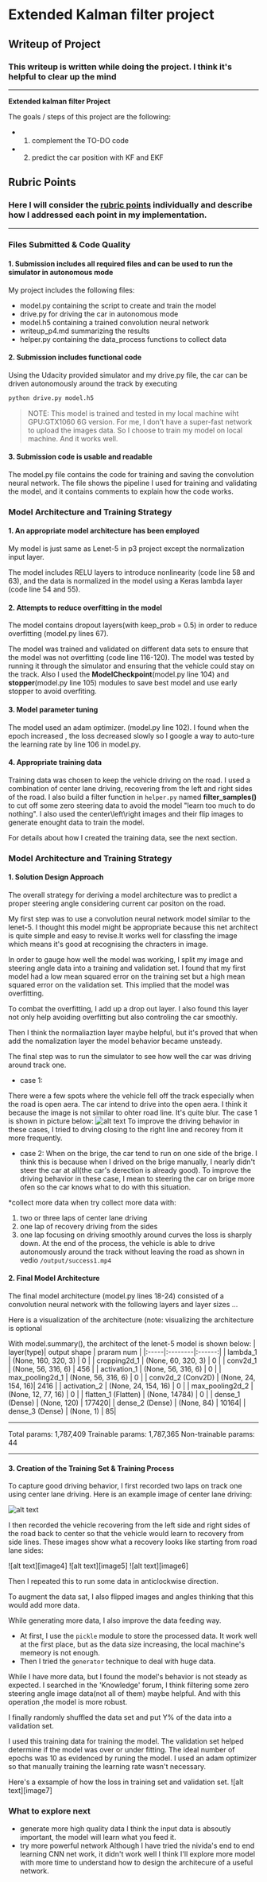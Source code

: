 # **Extended Kalman filter project** 

## Writeup of Project

### This writeup is written while doing the project. I think it's helpful to clear up the mind

---

**Extended kalman filter Project**

The goals / steps of this project are the following:
* 1. complement the TO-DO code
* 2. predict the car position with KF and EKF


[//]: # (Image References)

[image1]: ./output/case2open.png "case: in open area"
[image2]: ./output/case1brige.png "case: on brige"
[image3]: ./output/center_demo.jpg "center image"


## Rubric Points
### Here I will consider the [rubric points](https://review.udacity.com/#!/rubrics/432/view) individually and describe how I addressed each point in my implementation.  

---
### Files Submitted & Code Quality

#### 1. Submission includes all required files and can be used to run the simulator in autonomous mode

My project includes the following files:
* model.py containing the script to create and train the model
* drive.py for driving the car in autonomous mode
* model.h5 containing a trained convolution neural network 
* writeup_p4.md summarizing the results
* helper.py containing the data_process functions to collect data

#### 2. Submission includes functional code
Using the Udacity provided simulator and my drive.py file, the car can be driven autonomously around the track by executing 
```sh
python drive.py model.h5
```
>NOTE: This model is trained and tested in my local machine wiht GPU:GTX1060 6G version. For me, I don't have a super-fast network to upload the images data. So I choose to train my model on local machine. And it works well.

#### 3. Submission code is usable and readable

The model.py file contains the code for training and saving the convolution neural network. The file shows the pipeline I used for training and validating the model, and it contains comments to explain how the code works.

### Model Architecture and Training Strategy

#### 1. An appropriate model architecture has been employed

My model is just same as Lenet-5 in p3 project except the normalization input layer.

The model includes RELU layers to introduce nonlinearity (code line 58 and 63), and the data is normalized in the model using a Keras lambda layer (code line 54 and 55). 

#### 2. Attempts to reduce overfitting in the model

The model contains dropout layers(with keep_prob = 0.5) in order to reduce overfitting (model.py lines 67). 

The model was trained and validated on different data sets to ensure that the model was not overfitting (code line 116-120). The model was tested by running it through the simulator and ensuring that the vehicle could stay on the track.
Also I used the **ModelCheckpoint**(model.py line 104) and **stopper**(model.py line 105)  modules to save best model and use early stopper to avoid overfiting.

#### 3. Model parameter tuning

The model used an adam optimizer. (model.py line 102).
I found when the epoch increased , the loss decreased slowly so I google a way to
auto-ture the learning rate by line 106 in model.py.


#### 4. Appropriate training data

Training data was chosen to keep the vehicle driving on the road. I used a combination of center lane driving, recovering from the left and right sides of the road. I also build a filter function in `helper.py` named **filter_samples()** to cut off some zero steering data to avoid the model "learn too much to do nothing".
I also used the center\left\right images and their flip images to generate enought data to train the model.

For details about how I created the training data, see the next section. 

### Model Architecture and Training Strategy

#### 1. Solution Design Approach

The overall strategy for deriving a model architecture was to predict a proper steering angle considering current car positon on the road. 

My first step was to use a convolution neural network model similar to the lenet-5. I thought this model might be appropriate because this net architect is quite simple and easy to revise.It works well for classfing the image which means it's good at recognising the chracters in image. 


In order to gauge how well the model was working, I split my image and steering angle data into a training and validation set. I found that my first model had a low mean squared error on the training set but a high mean squared error on the validation set. This implied that the model was overfitting. 

To combat the overfitting, I add up a drop out layer. I also found this layer not only help avoiding overfitting but also controling the car smoothly.

Then I think the normaliaztion layer maybe helpful, but it's proved that when add the nomalization layer the model behavior became unsteady.

The final step was to run the simulator to see how well the car was driving around track one. 
* case 1:
   
There were a few spots where the vehicle fell off the track especially when the road is open aera. The car intend to drive into the open aera. I think it because the image is not similar to ohter road line. It's quite blur. 
The case 1 is shown in picture below:
![alt text][image1]
To improve the driving behavior in these cases, I tried to drving closing to the right line and recorey from it more frequently.
* case 2:
When on the brige, the car tend to run on one side of the brige. I think this is because when I drived on the brige manually, I nearly didn't steer the car at all(the car's derection is already good).
To improve the driving behavior in these case, I mean to steering the car on brige more ofen so the car knows what to do with this situation.

*collect more data
when try collect more data with:
1. two or three laps of center lane driving
2. one lap of recovery driving from the sides
3. one lap focusing on driving smoothly around curves
the loss is sharply down.
At the end of the process, the vehicle is able to drive autonomously around the track without leaving the road as shown in vedio `/output/success1.mp4`


#### 2. Final Model Architecture

The final model architecture (model.py lines 18-24) consisted of a convolution neural network with the following layers and layer sizes ...

Here is a visualization of the architecture (note: visualizing the architecture is optional 

With model.summary(), the architect of the lenet-5 model is shown below:
| layer(type)| output shape | praram num |
|:-----|:--------|:------:|
| lambda_1  | (None, 160, 320, 3) | 0 |
| cropping2d_1   | (None, 60, 320, 3) | 0 |
| conv2d_1  | (None, 56, 316, 6) | 456 | 
| activation_1    | (None, 56, 316, 6) | 0 | 
| max_pooling2d_1    | (None, 56, 316, 6) | 0 | 
| conv2d_2 (Conv2D)     | (None, 24, 154, 16)| 2416 | 
| activation_2    | (None, 24, 154, 16) | 0 | 
| max_pooling2d_2    | (None, 12, 77, 16)  | 0 |
| flatten_1 (Flatten)   |  (None, 14784)    | 0 |
| dense_1 (Dense)    |  (None, 120)  | 177420|
| dense_2 (Dense)    |  (None, 84)  | 10164|
| dense_3 (Dense)    |  (None, 1)  | 85|
_________________________________________________________________
Total params: 1,787,409
Trainable params: 1,787,365
Non-trainable params: 44
_________________________________________________________________

#### 3. Creation of the Training Set & Training Process

To capture good driving behavior, I first recorded two laps on track one using center lane driving. Here is an example image of center lane driving:

![alt text][image3]

I then recorded the vehicle recovering from the left side and right sides of the road back to center so that the vehicle would learn to recovery from side lines. These images show what a recovery looks like starting from road lane sides:

![alt text][image4]
![alt text][image5]
![alt text][image6]

Then I repeated this to run some data in anticlockwise direction.

To augment the data sat, I also flipped images and angles thinking that this would add more data. 

While generating more data, I also improve the data feeding way.
* At first, I use the `pickle` module to store the processed data. It work well at the first place, but as the data size increasing, the local machine's memeory is not enough.
* Then I tried the `generator` technique to deal with huge data.

While I have more data, but I found the model's behavior is not steady as expected. I searched in the 'Knowledge' forum, I think filtering some zero steering angle image data(not all of them) maybe helpful. And with this operation ,the model is more robust.


I finally randomly shuffled the data set and put Y% of the data into a validation set. 

I used this training data for training the model. The validation set helped determine if the model was over or under fitting. The ideal number of epochs was 10 as evidenced by runing the model. I used an adam optimizer so that manually training the learning rate wasn't necessary.

Here's a exsample of how the loss in training set and validation set.
![alt text][image7]

### What to explore next
* generate more high quality data
I think the input data is absoutly important, the model will learn what you feed it.
* try more powerful network
Although I have tried the nivida's end to end learning CNN net work, it didn't work well I think I'll explore more model with more time to understand how to design the architecure of a useful network.